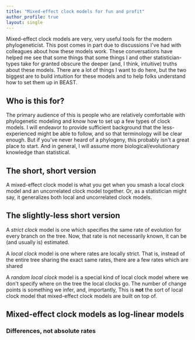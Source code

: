 ```yaml
---
title: "Mixed-effect clock models for fun and profit"
author_profile: true
layout: single
---
```


Mixed-effect clock models are very, very useful tools for the modern phylogeneticist.
This post comes in part due to discussions I've had with colleagues about how these models work.
These conversations have helped me see that some things that some things I and other statistician-types take for granted obscure the deeper (and, I think, intuitive) truths about these models.
There are a lot of things I want to do here, but the two biggest are to build intuition for these models and to help folks understand how to set them up in BEAST.

## Who is this for?
The primary audience of this is people who are relatively comfortable with phylogenetic modeling and know how to set up a few types of clock models.
I will endeavor to provide sufficient background that the less-experienced might be able to follow, and so that terminology will be clear enough.
But if you've never heard of a phylogeny, this probably isn't a great place to start.
And in general, I will assume more biological/evolutionary knowledge than statistical.

## The short, short version
A mixed-effect clock model is what you get when you smash a local clock model and an uncorrelated clock model together.
Or, as a statistician might say, it generalizes both local and uncorrelated clock models.

## The slightly-less short version

A _strict clock_ model is one which specifies the same rate of evolution for every branch on the tree.
Now, that rate is not necessarily known, it can be (and usually is) estimated.

A _local clock_ model is one where rates are locally strict.
That is, instead of the entire tree sharing the exact same rates, there are a few rates which are shared

A _random local clock_ model is a special kind of local clock model where we don't specify where on the tree the local clocks go.
The number of change points is something we infer, and, importantly, 
This is **not** the sort of local clock model that mixed-effect clock models are built on top of.

## Mixed-effect clock models as log-linear models

### Differences, not absolute rates